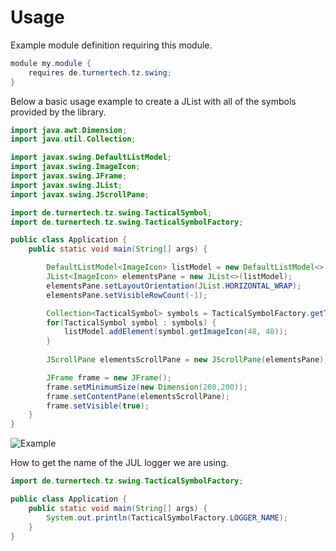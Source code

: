 # Usage

Example module definition requiring this module.

```java
module my.module {
    requires de.turnertech.tz.swing;
}
```

Below a basic usage example to create a JList with all of the symbols provided by the library.

```java
import java.awt.Dimension;
import java.util.Collection;

import javax.swing.DefaultListModel;
import javax.swing.ImageIcon;
import javax.swing.JFrame;
import javax.swing.JList;
import javax.swing.JScrollPane;

import de.turnertech.tz.swing.TacticalSymbol;
import de.turnertech.tz.swing.TacticalSymbolFactory;

public class Application {
    public static void main(String[] args) {

        DefaultListModel<ImageIcon> listModel = new DefaultListModel<>();
        JList<ImageIcon> elementsPane = new JList<>(listModel);
        elementsPane.setLayoutOrientation(JList.HORIZONTAL_WRAP);
        elementsPane.setVisibleRowCount(-1);

        Collection<TacticalSymbol> symbols = TacticalSymbolFactory.getTacticalSymbols();
        for(TacticalSymbol symbol : symbols) {
            listModel.addElement(symbol.getImageIcon(48, 48));
        }
        
        JScrollPane elementsScrollPane = new JScrollPane(elementsPane);

        JFrame frame = new JFrame();
        frame.setMinimumSize(new Dimension(200,200));
        frame.setContentPane(elementsScrollPane);
        frame.setVisible(true);
    }
}
```

![Example](images/example.png)

How to get the name of the JUL logger we are using.

```java
import de.turnertech.tz.swing.TacticalSymbolFactory;

public class Application {
    public static void main(String[] args) {
        System.out.println(TacticalSymbolFactory.LOGGER_NAME);
    }
}
```